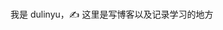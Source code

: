 ﻿<!--
 * @Author: zhangyu
 * @Email: zhangdulin@outlook.com
 * @Date: 2021-06-28 11:03:07
 * @LastEditors: zhangyu
 * @LastEditTime: 2021-07-02 17:45:23
 * @Description:
-->

### 
我是 dulinyu，✍️ 这里是写博客以及记录学习的地方
